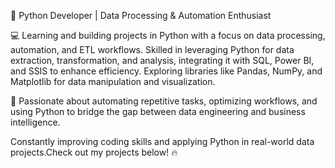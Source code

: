 🐍 Python Developer | Data Processing & Automation Enthusiast

💻 Learning and building projects in Python with a focus on data processing, automation, and ETL workflows. Skilled in leveraging Python for data extraction, transformation, and analysis, integrating it with SQL, Power BI, and SSIS to enhance efficiency. Exploring libraries like Pandas, NumPy, and Matplotlib for data manipulation and visualization.

🚀 Passionate about automating repetitive tasks, optimizing workflows, and using Python to bridge the gap between data engineering and business intelligence. 

Constantly improving coding skills and applying Python in real-world data projects.Check out my projects below! 🔥
